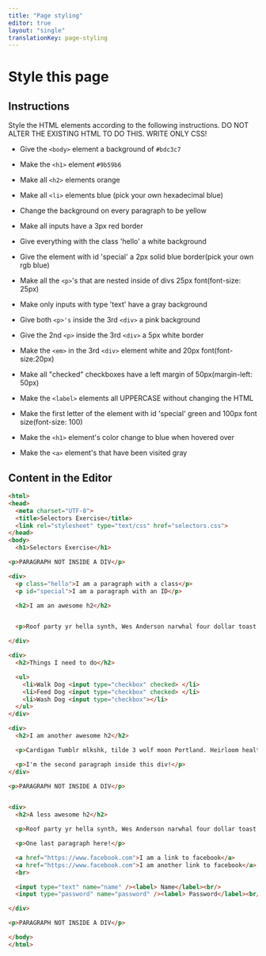 ```yaml
---
title: "Page styling"
editor: true
layout: "single"
translationKey: page-styling
---
```


# Style this page

## Instructions

Style the HTML elements according to the following instructions. 
DO NOT ALTER THE EXISTING HTML TO DO THIS. WRITE ONLY CSS!

- Give the `<body>` element a background of `#bdc3c7`

- Make the `<h1>` element `#9b59b6`

- Make all `<h2>` elements orange

- Make all `<li>` elements blue (pick your own hexadecimal blue)

- Change the background on every paragraph to be yellow

- Make all inputs have a 3px red border

- Give everything with the class 'hello' a white background

- Give the element with id 'special' a 2px solid blue border(pick your own rgb blue)

- Make all the `<p>`'s that are nested inside of divs 25px font(font-size: 25px)

- Make only inputs with type 'text' have a gray background 

- Give both `<p>'s` inside the 3rd `<div>` a pink background

- Give the 2nd `<p>` inside the 3rd `<div>` a 5px white border

- Make the `<em>` in the 3rd `<div>` element white and 20px font(font-size:20px) 

- Make all "checked" checkboxes have a left margin of 50px(margin-left: 50px)

- Make the `<label>` elements all UPPERCASE without changing the HTML

- Make the first letter of the element with id 'special' green and 100px font size(font-size: 100)

- Make the `<h1>` element's color change to blue when hovered over 

- Make the `<a>` element's that have been visited gray 


## Content in the Editor

```html
<html>
<head>
  <meta charset="UTF-8">
  <title>Selectors Exercise</title>
  <link rel="stylesheet" type="text/css" href="selectors.css">
</head>
<body>
  <h1>Selectors Exercise</h1>

<p>PARAGRAPH NOT INSIDE A DIV</p>

<div>
  <p class="hello">I am a paragraph with a class</p>
  <p id="special">I am a paragraph with an ID</p>

  <h2>I am an awesome h2</h2>


  <p>Roof party yr hella synth, Wes Anderson narwhal four dollar toast before they sold out retro lo-fi. Austin iPhone pop-up farm-to-table, PBR&B McSweeney's ennui messenger bag distillery before they sold out Portland wolf fanny pack YOLO. Locavore slow-carb trust fund farm-to-table. Pinterest gastropub lo-fi, McSweeney's trust fund VHS shabby chic ugh Austin twee. Messenger bag banjo lumbersexual, whatever 3 wolf moon normcore. Pug pack 3 wolf moon, typewriter organic chia mustache scenester seitan shabby chic Blue Bottle salvia ugh iPhone.Pack Williamsburg direct trade, cold-pressed disrupt flannel listicle health goth asymmetrical freegan mixtape street art pour-over whatever.</p>

</div>

<div>
  <h2>Things I need to do</h2>

  <ul>
    <li>Walk Dog <input type="checkbox" checked> </li>
    <li>Feed Dog <input type="checkbox" checked> </li>
    <li>Wash Dog <input type="checkbox"></li>
  </ul>
</div>

<div>
  <h2>I am another awesome h2</h2>

  <p>Cardigan Tumblr mlkshk, tilde 3 wolf moon Portland. Heirloom health goth taxidermy blog lo-fi selfies, post-ironic master cleanse fingerstache normcore. Kickstarter plaid twee, bespoke single-origin coffee sustainable lo-fi vinyl Pinterest pork belly <em>cronut skateboard</em> 3 wolf moon. Normcore single-origin coffee salvia, bespoke Austin swag Godard before they sold out kogi disrupt locavore. Shoreditch Vice, artisan American Apparel master cleanse yr salvia vegan. Bespoke letterpress heirloom kale chips deep v four loko. Lomo sustainable put a bird on it trust fund post-ironic</p>

  <p>I'm the second paragraph inside this div!</p>
</div>

<p>PARAGRAPH NOT INSIDE A DIV</p>


<div>
  <h2>A less awesome h2</h2>

  <p>Roof party yr hella synth, Wes Anderson narwhal four dollar toast before they sold out retro lo-fi. Austin iPhone pop-up farm-to-table, PBR&B McSweeney's ennui messenger bag distillery before they sold out Portland wolf pack YOLO. Locavore slow-carb trust fund farm-to-table. Pinterest gastropub lo-fi, McSweeney's trust fund VHS shabby chic ugh Austin twee. Messenger bag banjo lumbersexual, whatever 3 wolf moon normcore. Pug pack 3 wolf moon, typewriter organic chia mustache scenester seitan chic Blue Bottle salvia ugh iPhone. Pack Williamsburg direct trade, cold-pressed disrupt flannel listicle health goth asymmetrical freegan mixtape street art pour-over whatever</p>

  <p>One last paragraph here!</p>

  <a href="https://www.facebook.com">I am a link to facebook</a>
  <a href="https://www.facebook.com">I am another link to facebook</a>
  <br>

  <input type="text" name="name" /><label> Name</label><br/>
  <input type="password" name="password" /><label> Password</label><br/>

</div>

<p>PARAGRAPH NOT INSIDE A DIV</p>

</body>
</html>
```
